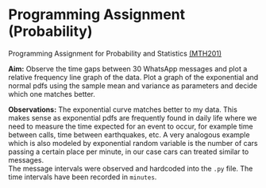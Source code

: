 # Programming Assignment (Probability)

Programming Assignment for Probability and Statistics [(MTH201)](http://techtree.iiitd.edu.in/viewDescription/filename?=MTH201)  

**Aim:** Observe the time gaps between 30 WhatsApp messages and plot a relative frequency line graph of the data. Plot a graph of the exponential and normal pdfs using the sample mean and variance as parameters and decide which one matches better.

**Observations:** The exponential curve matches better to my data. This makes sense as exponential pdfs are frequently found in daily life where we need to measure the time expected for an event to occur, for example time between calls, time between earthquakes, etc.  A very analogous example which is also modeled by exponential random variable is the number of cars passing a certain place per minute, in our case cars can treated similar to messages.  
The message intervals were observed and hardcoded into the `.py` file. The time intervals have been recorded in `minutes`.
